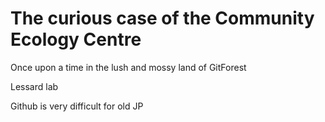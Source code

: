 # The curious case of the Community Ecology Centre

Once upon a time in the lush and mossy land of GitForest


Lessard lab


Github is very difficult for old JP